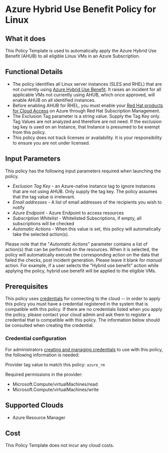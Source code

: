 # Azure Hybrid Use Benefit Policy for Linux

## What it does

This Policy Template is used to automatically apply the Azure Hybrid Use Benefit (AHUB) to all eligible Linux VMs in an Azure Subscription.

## Functional Details

- The policy identifies all Linux server instances (SLES and RHEL) that are not currently using [Azure Hybrid Use Benefit](https://azure.microsoft.com/en-us/pricing/hybrid-benefit/). It raises an incident for all applicable VMs not currently using AHUB, which once approved, will enable AHUB on all identified instances.
- Before enabling AHUB for RHEL, you must enable your [Red Hat products for Cloud Access](https://www.redhat.com/en/technologies/cloud-computing/cloud-access) on Azure through Red Hat Subscription Management.
- The Exclusion Tag parameter is a string value. Supply the Tag Key only. Tag Values are not analyzed and therefore are not need. If the exclusion tag key is used on an Instance, that Instance is presumed to be exempt from this policy.
- This policy does not track licenses or availability. It is your responsibility to ensure you are not under licensed.

## Input Parameters

This policy has the following input parameters required when launching the policy.

- *Exclusion Tag Key* - an Azure-native instance tag to ignore instances that are not using AHUB. Only supply the tag key. The policy assumes that the tag value is irrelevant.
- *Email addresses* - A list of email addresses of the recipients you wish to notify
- *Azure Endpoint* - Azure Endpoint to access resources
- *Subscription Whitelist* - Whitelisted Subscriptions, if empty, all subscriptions will be checked
- *Automatic Actions* - When this value is set, this policy will automatically take the selected action(s).

Please note that the "*Automatic Actions*" parameter contains a list of action(s) that can be performed on the resources. When it is selected, the policy will automatically execute the corresponding action on the data that failed the checks, post incident generation. Please leave it blank for *manual* action. For example, if a user selects the "Hybrid use benefit" action while applying the policy, hybrid use benefit will be applied to the eligible VMs.

## Prerequisites

This policy uses [credentials](https://docs.flexera.com/flexera/EN/Automation/ManagingCredentialsExternal.htm) for connecting to the cloud -- in order to apply this policy you must have a credential registered in the system that is compatible with this policy. If there are no credentials listed when you apply the policy, please contact your cloud admin and ask them to register a credential that is compatible with this policy. The information below should be consulted when creating the credential.

### Credential configuration

For administrators [creating and managing credentials](https://docs.flexera.com/flexera/EN/Automation/ManagingCredentialsExternal.htm) to use with this policy, the following information is needed:

Provider tag value to match this policy: `azure_rm`

Required permissions in the provider:

- Microsoft.Compute/virtualMachines/read
- Microsoft.Compute/virtualMachines/write

## Supported Clouds

- Azure Resource Manager

## Cost

This Policy Template does not incur any cloud costs.

